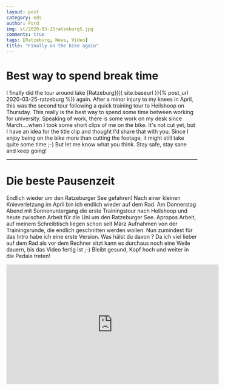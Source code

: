 ```yaml
---
layout: post
category: eds
author: Ford
img: st/2020-03-25ratzeburg5.jpg
comments: true
tags: [Ratzeburg, News, Video]
title: "Finally on the bike again"
---
```

# Best way to spend break time
I finally did the tour around lake [Ratzeburg]({{ site.baseurl }}{% post_url 2020-03-25-ratzeburg %}) again. After a minor injury to my knees in April, this was the second tour following a quick training tour to Heilshoop on Thursday.
This really is the best way to spend some time between working for university.
Speaking of work, there is some work on my desk since March....when I took some short clips of me on the bike.
It's not cut yet, but I have an idea for the title clip and thought I'd share that with you. 
Since I enjoy being on the bike more than cutting the footage, it might still take quite some time ;-)
But let me know what you think. Stay safe, stay sane and keep going!

---
# Die beste Pausenzeit
Endlich wieder um den Ratzeburger See gefahren! Nach einer kleinen Knieverletzung im April bin ich endlich wieder auf dem Rad.
Am Donnerstag Abend mit Sonnenuntergang die erste Trainingstour nach Heilshoop und heute zwischen Arbeit für die Uni um den Ratzeburger See.
Apropos Arbeit, auf meinem Schreibtisch liegen schon seit März Aufnahmen von der Trainingsrunde, die endlich geschnitten werden wollen. Nun zumindest für das Intro habe ich eine erste Version.
Was hälst du davon ?
Da ich viel lieber auf dem Rad als vor dem Rechner sitzt kann es durchaus noch eine Weile dauern, bis das Video fertig ist ;-)
Bleibt gesund, Kopf hoch und weiter in die Pedale treten!


<iframe width="560" height="315" src="https://www.youtube-nocookie.com/embed/VOtzYUw8k3s" frameborder="0" allow="accelerometer; autoplay; encrypted-media; gyroscope; picture-in-picture" allowfullscreen></iframe>
